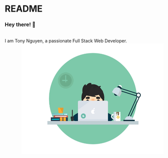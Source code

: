 # README

### Hey there! 🙂

<br />
I am Tony Nguyen, a passionate Full Stack Web Developer. 
<img align="right" src="https://github.com/nguyntony/nguyntony/blob/main/hero.gif" width="450" height="350">
